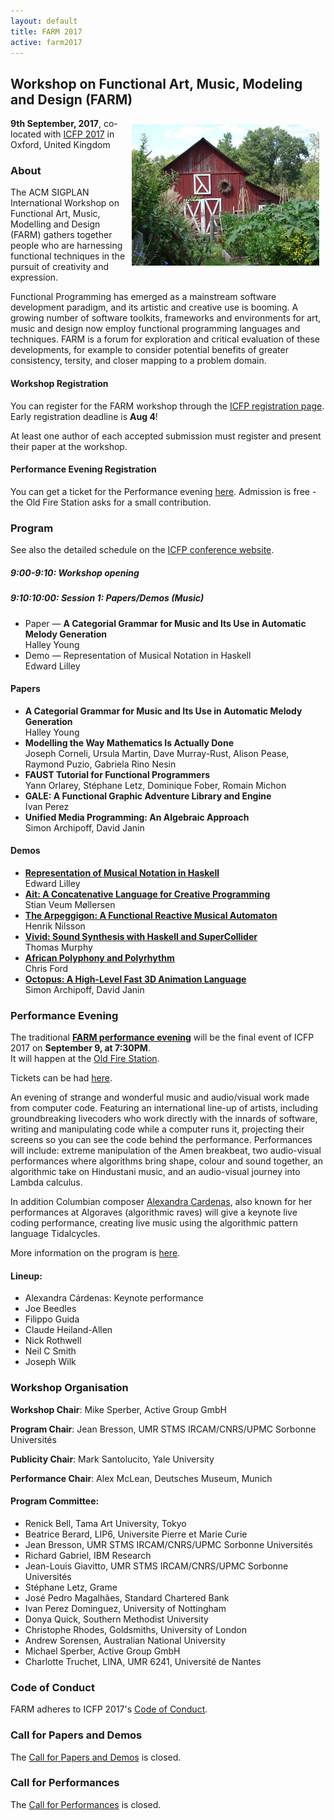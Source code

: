 ```yaml
---
layout: default
title: FARM 2017
active: farm2017
---
```


## Workshop on Functional Art, Music, Modeling and Design (FARM)

<img src="/files/farm-lambda-small.jpg" style="float: right; margin: 10px;" />

**9th September, 2017**, co-located with
[ICFP 2017](http://icfp17.sigplan.org/home) in Oxford, United Kingdom

### About

The ACM SIGPLAN International Workshop on Functional Art, Music,
Modelling and Design (FARM) gathers together people who are harnessing
functional techniques in the pursuit of creativity and expression.

Functional Programming has emerged as a mainstream software
development paradigm, and its artistic and creative use is booming. A
growing number of software toolkits, frameworks and environments for
art, music and design now employ functional programming languages and
techniques. FARM is a forum for exploration and critical evaluation of
these developments, for example to consider potential benefits of
greater consistency, tersity, and closer mapping to a problem domain.

#### Workshop Registration

You can register for the FARM workshop through
the
[ICFP registration page](http://icfp17.sigplan.org/attending/registration).
Early registration deadline is **Aug 4**!

At least one author of each accepted submission must register and present their paper at the workshop. 

#### Performance Evening Registration

You can get a ticket for the Performance
evening
[here](https://oldfirestation.org.uk/whats-on/?ts_routing=/shows/873576176).
Admission is free - the Old Fire Station asks for a small contribution.


### Program

See also the detailed schedule on the [ICFP conference website](http://icfp17.sigplan.org/track/farm-2017-papers#program).

##### 9:00-9:10: Workshop opening

##### 9:10:10:00: Session 1: Papers/Demos (Music)

* Paper — **A Categorial Grammar for Music and Its Use in Automatic Melody Generation**
<br/>Halley Young
* Demo — Representation of Musical Notation in Haskell
<br/>Edward Lilley


#### Papers

* **A Categorial Grammar for Music and Its Use in Automatic Melody Generation**<br/>
	Halley Young
* **Modelling the Way Mathematics Is Actually Done**<br/>
  Joseph Corneli, Ursula Martin, Dave Murray-Rust, Alison Pease, Raymond Puzio, Gabriela Rino Nesin
* **FAUST Tutorial for Functional Programmers**<br/>
  Yann Orlarey, Stéphane Letz, Dominique Fober, Romain Michon
* **GALE: A Functional Graphic Adventure Library and Engine**<br/>
  Ivan Perez
* **Unified Media Programming: An Algebraic Approach**<br/>
  Simon Archipoff, David Janin

#### Demos

* **[Representation of Musical Notation in Haskell](abstractmusic)**<br/>
  Edward Lilley
* **[Ait: A Concatenative Language for Creative Programming](ait)**<br/>
  Stian Veum Møllersen
* **[The Arpeggigon: A Functional Reactive Musical Automaton](arpeggigon)**  <br/>
  Henrik Nilsson
* **[Vivid: Sound Synthesis with Haskell and SuperCollider](vivid)**<br/>
  Thomas Murphy
* **[African Polyphony and Polyrhythm](african-polyphony)**<br/>
  Chris Ford
* **[Octopus: A High-Level Fast 3D Animation Language](octopus)**<br/>
  Simon Archipoff, David Janin

### Performance Evening

The traditional
**[FARM performance evening](https://oldfirestation.org.uk/whats-on/?ts_routing=/shows/873576176)** 
will be the final event of ICFP 2017 on **September 9, at 7:30PM**.  
It will happen at the
[Old Fire Station](https://oldfirestation.ticketsolve.com/venues/126561395/shows).

Tickets can be
had
[here](https://oldfirestation.org.uk/whats-on/?ts_routing=/shows/873576176).

An evening of strange and wonderful music and audio/visual work made
from computer code. Featuring an international line-up of artists,
including groundbreaking livecoders who work directly with the innards
of software, writing and manipulating code while a computer runs it,
projecting their screens so you can see the code behind the
performance. Performances will include: extreme manipulation of the
Amen breakbeat, two audio-visual performances where algorithms bring
shape, colour and sound together, an algorithmic take on Hindustani
music, and an audio-visual journey into Lambda calculus. 

In addition Columbian
composer
[Alexandra Cardenas](http://cargocollective.com/tiemposdelruido), also
known for her performances at Algoraves (algorithmic raves) will give
a keynote live coding performance, creating live music using the
algorithmic pattern language Tidalcycles.

More information on the program is [here](performance.html).

#### Lineup:

* Alexandra Cárdenas: Keynote performance
* Joe Beedles
* Filippo Guida
* Claude Heiland-Allen
* Nick Rothwell
* Neil C Smith
* Joseph Wilk

### Workshop Organisation

**Workshop Chair**: Mike Sperber, Active Group GmbH

**Program Chair**: Jean Bresson, UMR STMS IRCAM/CNRS/UPMC Sorbonne Universités

**Publicity Chair**: Mark Santolucito, Yale University

**Performance Chair**: Alex McLean, Deutsches Museum, Munich

#### Program Committee:
* Renick Bell, Tama Art University, Tokyo
* Beatrice Berard,	LIP6, Universite Pierre et Marie Curie
* Jean Bresson,		UMR STMS IRCAM/CNRS/UPMC Sorbonne Universités
* Richard Gabriel,	IBM Research
* Jean-Louis Giavitto,	UMR STMS IRCAM/CNRS/UPMC Sorbonne Universités
* Stéphane Letz,		Grame
* José Pedro Magalhães,	Standard Chartered Bank
* Ivan Perez Dominguez,	University of Nottingham
* Donya Quick, 	Southern Methodist University
* Christophe Rhodes,	Goldsmiths, University of London
* Andrew Sorensen,		Australian National University
* Michael Sperber,		Active Group GmbH
* Charlotte Truchet,	LINA, UMR 6241, Université de Nantes

### Code of Conduct

FARM adheres to ICFP 2017's
[Code of Conduct](http://icfp17.sigplan.org/attending/code-of-conduct).

### Call for Papers and Demos

The [Call for Papers and Demos](cfp.html) is closed.

### Call for Performances

The [Call for Performances](call-for-performances.html) is closed.

